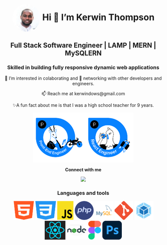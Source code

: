 
 
<h1 align="center"><img align="center" style="border-radius:50%" src="https://github.com/Kerwindows/Kerwindows/blob/main/files/me.png" height=90> Hi 👋 I’m Kerwin Thompson</h1>
  
<h2 align="center">Full Stack Software Engineer | LAMP | MERN | MySQLERN </h2>
<h3 align="center">Skilled in building fully responsive dynamic web applications</h3>

<p align="center"> 👀 I’m interested in colaborating and 💞️ networking with other developers and engineers.</p>
<p align="center">📫 Reach me at kerwindows@gmail.com</p>
<p align="center"> ✨A fun fact about me is that I was a high school teacher for 9 years.</p>

<p align="center">
  <img align="center" src="https://github.com/Kerwindows/Kerwindows/blob/main/files/front-end.png" height=160><img align="center" src="https://github.com/Kerwindows/Kerwindows/blob/main/files/react-dev.png" height=160>
  </p>


<p align="center"><b>Connect with me</b> </p>

<p align="center"><img src="https://img.shields.io/badge/LinkedIn-Kerwindows-blue"></p>

<h3 align="center">Languages and tools</h3>
<p align="center">
  <img title='html' src="https://github.com/Kerwindows/Kerwindows/blob/main/files/html.svg" height=60> 
  <img title='CSS' src="https://github.com/Kerwindows/Kerwindows/blob/main/files/css.svg" height=60>    
  <img title='Javascript' src="https://github.com/Kerwindows/Kerwindows/blob/main/files/js.svg" height=60> 
  <img  title='PHP' src="https://github.com/Kerwindows/Kerwindows/blob/main/files/php.svg" height=60> 
  <img  title='Photoshop' src="https://github.com/Kerwindows/Kerwindows/blob/main/files/mysql.png" height=60> 
  <img  title='Git' src="https://github.com/Kerwindows/Kerwindows/blob/main/files/git.svg" height=60> 
  <img  title='Webpack' src="https://github.com/Kerwindows/Kerwindows/blob/main/files/webpack.png" height=60> 
  <img  title='ReactJS' src="https://github.com/Kerwindows/Kerwindows/blob/main/files/react.png" height=60> 
  <img  title='Node' src="https://github.com/Kerwindows/Kerwindows/blob/main/files/node.jpg" height=60> 
  <img  title='Figma' src="https://github.com/Kerwindows/Kerwindows/blob/main/files/figma.svg" height=60> 
  <img  title='Photoshop' src="https://github.com/Kerwindows/Kerwindows/blob/main/files/photoshop.svg" height=60> 
  
</p>

<!---
Kerwindows/Kerwindows is a ✨ special ✨ repository because its `README.md` (this file) appears on your GitHub profile.
You can click the Preview link to take a look at your changes.
--->
